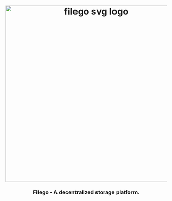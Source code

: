 <h1 align="center">
  <a href="https://filego.io"><img width="550" src="https://usercontents.authing.cn/filego/cdn/images/filego_blue.svg" alt="filego svg logo" /></a>
</h1>

<h3 align="center">Filego - A decentralized storage platform.</h3>

